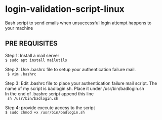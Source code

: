 # login-validation-script-linux
Bash script to send emails when unsuccessful login attempt happens to your machine

## PRE REQUISITES
Step 1: Install a mail server  
```	$ sudo apt install mailutils ```  

Step 2: Use .bashrc file to setup your authentication failure mail.  
```	$ vim .bashrc```  

Step 3: Edit .bashrc file to place your authentication failure mail script. The name of my script is badlogin.sh. Place it under /usr/bin/badlogin.sh  
	In the end of .bashrc script append this line  
```	sh /usr/bin/badlogin.sh```  

Step 4: provide execute access to the script  
```	$ sudo chmod +x /usr/bin/badlogin.sh ``` 
